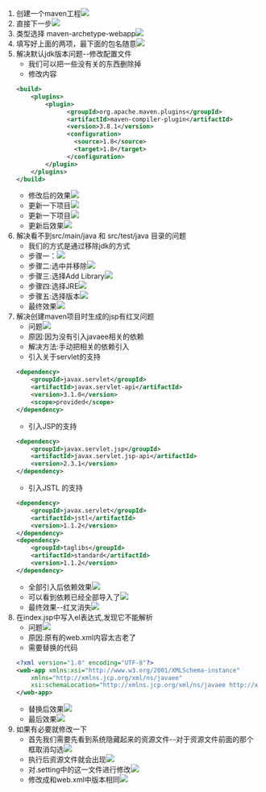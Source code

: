 1. 创建一个maven工程![](../图片资源/在eclipse中创建mavenweb项目图片资源/P1.png)
2. 直接下一步![](../图片资源/在eclipse中创建mavenweb项目图片资源/P2.png)
3. 类型选择 maven-archetype-webapp![](../图片资源/在eclipse中创建mavenweb项目图片资源/P3.png)
4. 填写好上面的两项，最下面的包名随意![](../图片资源/在eclipse中创建mavenweb项目图片资源/P4.png)
5. 解决默认jdk版本问题--修改配置文件
	- 我们可以把一些没有关的东西删除掉
	- 修改内容
	```xml
	<build>
		<plugins>
			<plugin>
				  <groupId>org.apache.maven.plugins</groupId>
				  <artifactId>maven-compiler-plugin</artifactId>
				  <version>3.8.1</version>
				  <configuration>
					<source>1.8</source>
					<target>1.8</target>
				  </configuration>
			</plugin>
		</plugins>
	</build>
	```
	- 修改后的效果![](../图片资源/在eclipse中创建mavenweb项目图片资源/P5.png)
	- 更新一下项目![](../图片资源/在eclipse中创建mavenweb项目图片资源/P6.png)
	- 更新一下项目![](../图片资源/在eclipse中创建mavenweb项目图片资源/P7.png)
	- 更新后效果![](../图片资源/在eclipse中创建mavenweb项目图片资源/P8.png)
6. 解决看不到src/main/java 和 src/test/java 目录的问题
	- 我们的方式是通过移除jdk的方式
	- 步骤一：![](../图片资源/在eclipse中创建mavenweb项目图片资源/P9.png)
	- 步骤二:选中并移除![](../图片资源/在eclipse中创建mavenweb项目图片资源/P10.png)
	- 步骤三:选择Add Library![](../图片资源/在eclipse中创建mavenweb项目图片资源/P11.png)
	- 步骤四:选择JRE![](../图片资源/在eclipse中创建mavenweb项目图片资源/P12.png)
	- 步骤五:选择版本![](../图片资源/在eclipse中创建mavenweb项目图片资源/P13.png)
	- 最终效果![](../图片资源/在eclipse中创建mavenweb项目图片资源/P14.png)
7. 解决创建maven项目时生成的jsp有红叉问题
	- 问题![](../图片资源/在eclipse中创建mavenweb项目图片资源/P15.png)
	- 原因:因为没有引入javaee相关的依赖
	- 解决方法:手动把相关的依赖引入
	- 引入关于servlet的支持
	```xml
	<dependency>
		<groupId>javax.servlet</groupId>
		<artifactId>javax.servlet-api</artifactId>
		<version>3.1.0</version>
		<scope>provided</scope>
	</dependency>
	```
	- 引入JSP的支持
	```xml
	<dependency>
		<groupId>javax.servlet.jsp</groupId>
		<artifactId>javax.servlet.jsp-api</artifactId>
		<version>2.3.1</version>
	</dependency>
	```
	- 引入JSTL 的支持
	```xml
	<dependency>
		<groupId>javax.servlet</groupId>
		<artifactId>jstl</artifactId>
		<version>1.1.2</version>
	</dependency>
	<dependency>
		<groupId>taglibs</groupId>
		<artifactId>standard</artifactId>
		<version>1.1.2</version>
	</dependency>
	```
	- 全部引入后依赖效果![](../图片资源/在eclipse中创建mavenweb项目图片资源/P16.png)
	- 可以看到依赖已经全部导入了![](../图片资源/在eclipse中创建mavenweb项目图片资源/P17.png)
	- 最终效果--红叉消失![](../图片资源/在eclipse中创建mavenweb项目图片资源/P18.png)
8. 在index.jsp中写入el表达式,发现它不能解析
	- 问题![](../图片资源/在eclipse中创建mavenweb项目图片资源/P19.png)
	- 原因:原有的web.xml内容太古老了
	- 需要替换的代码
	```xml
	<?xml version="1.0" encoding="UTF-8"?>
	<web-app xmlns:xsi="http://www.w3.org/2001/XMLSchema-instance" 
		xmlns="http://xmlns.jcp.org/xml/ns/javaee" 
		xsi:schemaLocation="http://xmlns.jcp.org/xml/ns/javaee http://xmlns.jcp.org/xml/ns/javaee/web-app_3_1.xsd" id="WebApp_ID" version="3.1">
	</web-app>
	```
	- 替换后效果![](../图片资源/在eclipse中创建mavenweb项目图片资源/P20.png)
	- 最后效果![](../图片资源/在eclipse中创建mavenweb项目图片资源/P21.png)
9. 如果有必要就修改一下
	- 首先我们需要先看到系统隐藏起来的资源文件--对于资源文件前面的那个框取消勾选![](../图片资源/在eclipse中创建mavenweb项目图片资源/P22.png)
	- 执行后资源文件就会出现![](../图片资源/在eclipse中创建mavenweb项目图片资源/P23.png)
	- 对.setting中的这一文件进行修改![](../图片资源/在eclipse中创建mavenweb项目图片资源/P24.png)
	- 修改成和web.xml中版本相同![](../图片资源/在eclipse中创建mavenweb项目图片资源/P25.png)